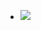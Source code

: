 - ![](https://firebasestorage.googleapis.com/v0/b/firescript-577a2.appspot.com/o/imgs%2Fapp%2Fxinyiheng%2FEZikDYttXE.png?alt=media&token=0bc4c4bd-2990-4c47-a5fa-13c65047ce6c)
